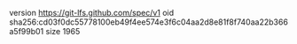 version https://git-lfs.github.com/spec/v1
oid sha256:cd03f0dc55778100eb49f4ee574e3f6c04aa2d8e81f8f740aa22b366a5f99b01
size 1965
